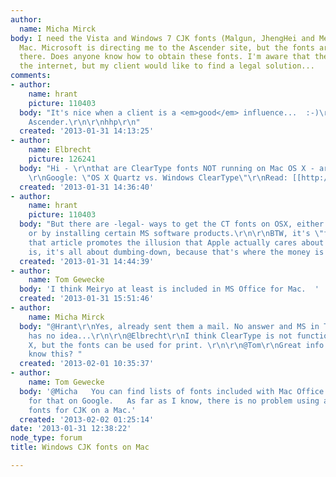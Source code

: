 ```yaml
---
author:
  name: Micha Mirck
body: I need the Vista and Windows 7 CJK fonts (Malgun, JhengHei and Meiro) on the
  Mac. Microsoft is directing me to the Ascender site, but the fonts are not available
  there. Does anyone know how to obtain these fonts. I'm aware that they are all over
  the internet, but my client would like to find a legal solution...
comments:
- author:
    name: hrant
    picture: 110403
  body: "It's nice when a client is a <em>good</em> influence...  :-)\r\n\r\nTry emailing
    Ascender.\r\n\r\nhhp\r\n"
  created: '2013-01-31 14:13:25'
- author:
    name: Elbrecht
    picture: 126241
  body: "Hi - \r\nthat are ClearType fonts NOT running on Mac OS X - aren't they?
    \r\nGoogle: \"OS X Quartz vs. Windows ClearType\"\r\nRead: [[http://earthli.com/news/view_article.php?id=1610]]\r\nHE"
  created: '2013-01-31 14:36:40'
- author:
    name: hrant
    picture: 110403
  body: "But there are -legal- ways to get the CT fonts on OSX, either by buying them
    or by installing certain MS software products.\r\n\r\nBTW, it's \"funny\" how
    that article promotes the illusion that Apple actually cares about text. The truth
    is, it's all about dumbing-down, because that's where the money is now.\r\n\r\nhhp\r\n"
  created: '2013-01-31 14:44:39'
- author:
    name: Tom Gewecke
  body: 'I think Meiryo at least is included in MS Office for Mac.  '
  created: '2013-01-31 15:51:46'
- author:
    name: Micha Mirck
  body: "@Hrant\r\nYes, already sent them a mail. No answer and MS in The Netherlands
    has no idea...\r\n\r\n@Elbrecht\r\nI think ClearType is not functioning on OS
    X, but the fonts can be used for print. \r\n\r\n@Tom\r\nGreat info. How do you
    know this? "
  created: '2013-02-01 10:35:37'
- author:
    name: Tom Gewecke
  body: '@Micha   You can find lists of fonts included with Mac Office by searching
    for that on Google.   As far as I know, there is no problem using any modern Windows
    fonts for CJK on a Mac.'
  created: '2013-02-02 01:25:14'
date: '2013-01-31 12:38:22'
node_type: forum
title: Windows CJK fonts on Mac

---
```

